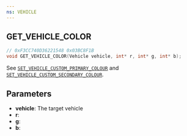 ```yaml
---
ns: VEHICLE
---
```

## GET_VEHICLE_COLOR

```c
// 0xF3CC740D36221548 0x03BC8F1B
void GET_VEHICLE_COLOR(Vehicle vehicle, int* r, int* g, int* b);
```

See [`SET_VEHICLE_CUSTOM_PRIMARY_COLOUR`](#_0x7141766F91D15BEA) and [`SET_VEHICLE_CUSTOM_SECONDARY_COLOUR`](#_0x36CED73BFED89754).

## Parameters
* **vehicle**: The target vehicle
* **r**:
* **g**:
* **b**:

